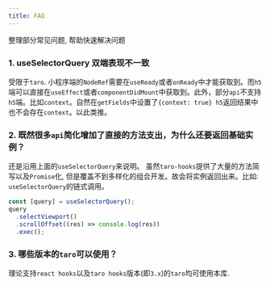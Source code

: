 ```yaml
---
title: FAQ
---
```


<Alert type="info">
  整理部分常见问题, 帮助快速解决问题
</Alert>

### 1. useSelectorQuery 双端表现不一致

受限于`taro`. 小程序端的`NodeRef`需要在`useReady`或者`onReady`中才能获取到。而`h5`端可以直接在`useEffect`或者`componentDidMount`中获取到。此外，部分`api`不支持`h5`端。比如`context`。自然在`getFields`中设置了`{context: true} h5`返回结果中也不会存在`context`。以此类推。

### 2. 既然很多`api`简化增加了直接的方法支出，为什么还要返回基础实例？

还是沿用上面的`useSelectorQuery`来说明。 虽然`taro-hooks`提供了大量的方法简写以及`Promise`化, 但是覆盖不到多样化的组合开发。故会将实例返回出来。比如: `useSelectorQuery`的链式调用。

```javascript
const [query] = useSelectorQuery();
query
  .selectViewport()
  .scrollOffset((res) => console.log(res))
  .exec();
```

### 3. 哪些版本的`taro`可以使用？

理论支持`react hooks`以及`taro hooks`版本(即`3.x`)的`taro`均可使用本库.
